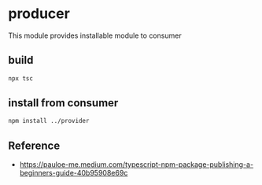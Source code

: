 # producer

This module provides installable module to consumer

## build

```bash
npx tsc
```

## install from consumer

```bash
npm install ../provider
```


## Reference

- https://pauloe-me.medium.com/typescript-npm-package-publishing-a-beginners-guide-40b95908e69c
